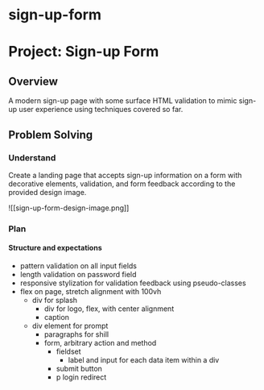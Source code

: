 # sign-up-form

# Project: Sign-up Form

## Overview

A modern sign-up page with some surface HTML validation to mimic sign-up user experience using techniques covered so far. 

## Problem Solving

### Understand

Create a landing page that accepts sign-up information on a form with decorative elements, validation, and form feedback according to the provided design image.

![[sign-up-form-design-image.png]]

### Plan

#### Structure and expectations

- pattern validation on all input fields
- length validation on password field
- responsive stylization for validation feedback using pseudo-classes
- flex on page, stretch alignment with 100vh
	- div for splash
		- div for logo, flex, with center alignment
		- caption
	- div element for prompt
		- paragraphs for shill
		- form, arbitrary action and method
			- fieldset
				- label and input for each data item within a div 
			- submit button
			- p login redirect

